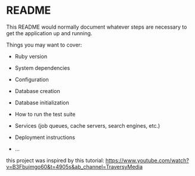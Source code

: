 # README

This README would normally document whatever steps are necessary to get the
application up and running.

Things you may want to cover:

- Ruby version

- System dependencies

- Configuration

- Database creation

- Database initialization

- How to run the test suite

- Services (job queues, cache servers, search engines, etc.)

- Deployment instructions

- ...

this project was inspired by this tutorial: https://www.youtube.com/watch?v=B3Fbujmgo60&t=4905s&ab_channel=TraversyMedia
